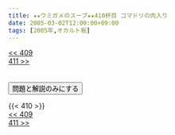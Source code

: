 ```yaml
---
title: ★★ウミガメのスープ★★410杯目 コマドリの肉入り
date: 2005-03-02T12:00:00+09:00
tags: [2005年,オカルト板]
---
```

<div class="th_left"><a href="../409"><< 409</a></div>
<div class="th_right"><a href="../411">411 >></a></div>
<br><br>
<script src="../../js/cupsoup.js"></script>
<form>
<input type="button" value="問題と解説のみにする" onClick="toggleCupsoup()">
</form>
{{< 410 >}}
<div class="th_left"><a href="../409"><< 409</a></div>
<div class="th_right"><a href="../411">411 >></a></div>